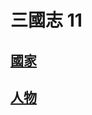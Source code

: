# 三國志 11
## [國家](https://reganlu007.github.io/三國志11國家列表)
## [人物](https://reganlu007.github.io/三國志11人物列表)
